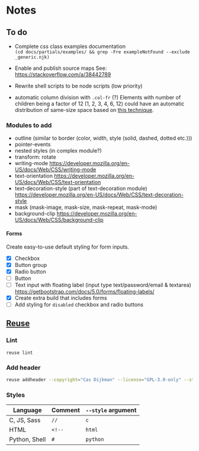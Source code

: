 <!--
SPDX-FileCopyrightText: 2024 Cas Dijkman

SPDX-License-Identifier: GPL-3.0-only
-->

# Notes

## To do

- Complete css class examples documentation    
  `(cd docs/partials/examples/ && grep -Fre exampleNotFound --exclude _generic.njk)`
- Enable and publish source maps
  See: https://stackoverflow.com/a/38442789
- Rewrite shell scripts to be node scripts (low priority)

- automatic column division with `.col-fr` (?)
  Elements with number of children being a factor of 12 (1, 2, 3, 4, 6, 12)
  could have an automatic distribution of same-size space based on
  [this technique](https://stackoverflow.com/a/12198561).

### Modules to add

- outline (similar to border (color, width, style (solid, dashed, dotted etc.)))
- pointer-events
- nested styles (in complex module?)
- transform: rotate
- writing-mode https://developer.mozilla.org/en-US/docs/Web/CSS/writing-mode
- text-orientation https://developer.mozilla.org/en-US/docs/Web/CSS/text-orientation
- text-decoration-style (part of text-decoration module)
  https://developer.mozilla.org/en-US/docs/Web/CSS/text-decoration-style
- mask (mask-image, mask-size, mask-repeat, mask-mode)
- background-clip https://developer.mozilla.org/en-US/docs/Web/CSS/background-clip

#### Forms

Create easy-to-use default styling for form inputs.

- [x] Checkbox
- [x] Button group
- [x] Radio button
- [ ] Button
- [ ] Text input with floating label (input type text/password/email & textarea)
      https://getbootstrap.com/docs/5.0/forms/floating-labels/
- [x] Create extra build that includes forms
- [ ] Add styling for `disabled` checkbox and radio buttons

## [Reuse](https://reuse.software/)

### Lint

`reuse lint`

### Add header

```bash
reuse addheader --copyright="Cas Dijkman" --license="GPL-3.0-only" --style="c" "<file>"
```

### Styles

| Language      | Comment | `--style` argument |
|---------------|---------|--------------------|
| C, JS, Sass   | `//`    | `c`                |
| HTML          | `<!--`  | `html`             |
| Python, Shell | `#`     | `python`           |
